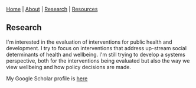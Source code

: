 [Home](README.md) | [About](about.md) | [Research](research.md) | [Resources](resources.md) 

## Research 
I'm interested in the evaluation of interventions for public health and development. I try to focus on interventions that address up-stream social determinants of health and wellbeing. I'm still trying to develop a systems perspective, both for the interventions being evaluated but also the way we view wellbeing and how policy decisions are made. 

My Google Scholar profile is [here](https://scholar.google.com/citations?user=pm4eXUEAAAAJ&hl=en)